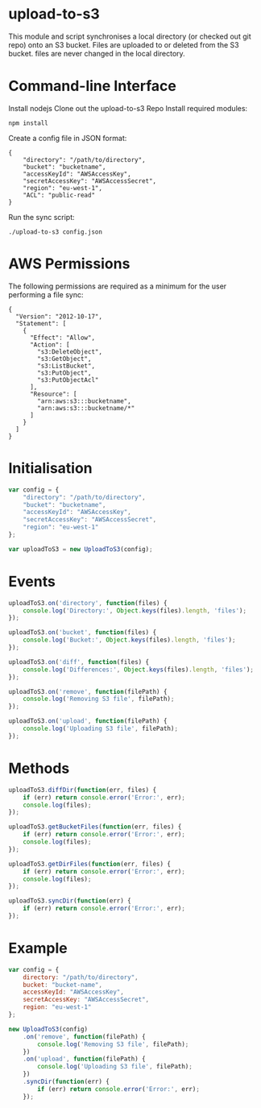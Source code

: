 upload-to-s3
============

This module and script synchronises a local directory (or checked out git repo) onto an S3 bucket.
Files are uploaded to or deleted from the S3 bucket. files are never changed in the local directory.

# Command-line Interface
Install nodejs
Clone out the upload-to-s3 Repo
Install required modules:
```
npm install
```
Create a config file in JSON format:
```
{
	"directory": "/path/to/directory",
	"bucket": "bucketname",
	"accessKeyId": "AWSAccessKey",
	"secretAccessKey": "AWSAccessSecret",
	"region": "eu-west-1",
	"ACL": "public-read"
}
```
Run the sync script:
```
./upload-to-s3 config.json
```

# AWS Permissions
The following permissions are required as a minimum for the user performing a file sync:
```
{
  "Version": "2012-10-17",
  "Statement": [
    {
      "Effect": "Allow",
      "Action": [
        "s3:DeleteObject",
        "s3:GetObject",
        "s3:ListBucket",
        "s3:PutObject",
        "s3:PutObjectAcl"
      ],
      "Resource": [
        "arn:aws:s3:::bucketname",
        "arn:aws:s3:::bucketname/*"
      ]
    }
  ]
}
```
# Initialisation
```javascript
var config = {
	"directory": "/path/to/directory",
	"bucket": "bucketname",
	"accessKeyId": "AWSAccessKey",
	"secretAccessKey": "AWSAccessSecret",
	"region": "eu-west-1"
};

var uploadToS3 = new UploadToS3(config);
```

# Events

```javascript
uploadToS3.on('directory', function(files) {
	console.log('Directory:', Object.keys(files).length, 'files');
});

uploadToS3.on('bucket', function(files) {
	console.log('Bucket:', Object.keys(files).length, 'files');
});

uploadToS3.on('diff', function(files) {
	console.log('Differences:', Object.keys(files).length, 'files');
});

uploadToS3.on('remove', function(filePath) {
	console.log('Removing S3 file', filePath);
});

uploadToS3.on('upload', function(filePath) {
	console.log('Uploading S3 file', filePath);
});
```

# Methods

```javascript
uploadToS3.diffDir(function(err, files) {
	if (err) return console.error('Error:', err);
	console.log(files);
});

uploadToS3.getBucketFiles(function(err, files) {
	if (err) return console.error('Error:', err);
	console.log(files);
});

uploadToS3.getDirFiles(function(err, files) {
	if (err) return console.error('Error:', err);
	console.log(files);
});

uploadToS3.syncDir(function(err) {
	if (err) return console.error('Error:', err);
});

```

# Example

```javascript
var config = {
	directory: "/path/to/directory",
	bucket: "bucket-name",
	accessKeyId: "AWSAccessKey",
	secretAccessKey: "AWSAccessSecret",
	region: "eu-west-1"
};

new UploadToS3(config)
	.on('remove', function(filePath) {
		console.log('Removing S3 file', filePath);
	})
	.on('upload', function(filePath) {
		console.log('Uploading S3 file', filePath);
	})
	.syncDir(function(err) {
		if (err) return console.error('Error:', err);
	});
```

